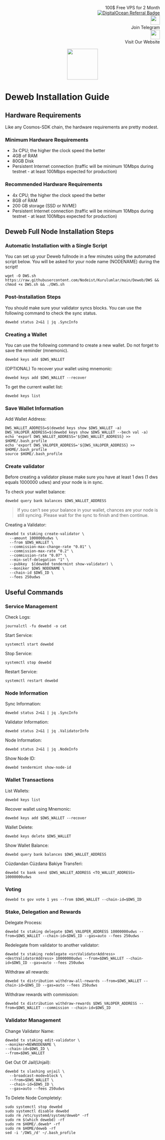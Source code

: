 <p style="font-size:14px" align="right">
 100$ Free VPS for 2 Month <br>
 <a target="_blank" href="https://www.digitalocean.com/?refcode=410c988c8b3e&utm_campaign=Referral_Invite&utm_medium=Referral_Program&utm_source=badge"><img src="https://web-platforms.sfo2.cdn.digitaloceanspaces.com/WWW/Badge%201.svg" alt="DigitalOcean Referral Badge" /></a></br>
 <a href="https://t.me/nodeistt" target="_blank"><img src="https://github.com/Nodeist/Testnet_Kurulumlar/blob/fee87fe32609c1704206721b9fb16e4c5de75a96/telegramlogo.png" width="30"/></a><br>Join Telegram<br>
<a href="https://nodeist.site/" target="_blank"><img src="https://raw.githubusercontent.com/Nodeist/Testnet_Kurulumlar/main/logo.png" width="30"/></a><br> Visit Our Website
</p>



<p align="center">
    <img height="100" src="https://i.hizliresim.com/kitpt1x.png">
</p>

# Deweb Installation Guide
## Hardware Requirements
Like any Cosmos-SDK chain, the hardware requirements are pretty modest.

### Minimum Hardware Requirements
  - 3x CPU; the higher the clock speed the better
  - 4GB of RAM
  - 80GB Disk
  - Persistent Internet connection (traffic will be minimum 10Mbps during testnet - at least 100Mbps expected for production)

### Recommended Hardware Requirements
  - 4x CPU; the higher the clock speed the better
  - 8GB of RAM
  - 200 GB storage (SSD or NVME)
  - Persistent Internet connection (traffic will be minimum 10Mbps during testnet - at least 100Mbps expected for production)

## Deweb Full Node Installation Steps
### Automatic Installation with a Single Script
You can set up your Deweb fullnode in a few minutes using the automated script below.
You will be asked for your node name (NODENAME) during the script!

```
wget -O DWS.sh https://raw.githubusercontent.com/Nodeist/Kurulumlar/main/Deweb/DWS && chmod +x DWS.sh && ./DWS.sh
```

### Post-Installation Steps

You should make sure your validator syncs blocks.
You can use the following command to check the sync status.
```
dewebd status 2>&1 | jq .SyncInfo
```

### Creating a Wallet
You can use the following command to create a new wallet. Do not forget to save the reminder (mnemonic).
```
dewebd keys add $DWS_WALLET
```

(OPTIONAL) To recover your wallet using mnemonic:
```
dewebd keys add $DWS_WALLET --recover
```

To get the current wallet list:
```
dewebd keys list
```

### Save Wallet Information
Add Wallet Address:
```
DWS_WALLET_ADDRESS=$(dewebd keys show $DWS_WALLET -a)
DWS_VALOPER_ADDRESS=$(dewebd keys show $DWS_WALLET --bech val -a)
echo 'export DWS_WALLET_ADDRESS='${DWS_WALLET_ADDRESS} >> $HOME/.bash_profile
echo 'export DWS_VALOPER_ADDRESS='${DWS_VALOPER_ADDRESS} >> $HOME/.bash_profile
source $HOME/.bash_profile
```


### Create validator
Before creating a validator please make sure you have at least 1 dws (1 dws equals 1000000 udws) and your node is in sync.

To check your wallet balance:
```
dewebd query bank balances $DWS_WALLET_ADDRESS
```
> If you can't see your balance in your wallet, chances are your node is still syncing. Please wait for the sync to finish and then continue.

Creating a Validator:
```
dewebd tx staking create-validator \
  --amount 1000000udws \
  --from $DWS_WALLET \
  --commission-max-change-rate "0.01" \
  --commission-max-rate "0.2" \
  --commission-rate "0.07" \
  --min-self-delegation "1" \
  --pubkey  $(dewebd tendermint show-validator) \
  --moniker $DWS_NODENAME \
  --chain-id $DWS_ID \
  --fees 250udws
```



## Useful Commands
### Service Management
Check Logs:
```
journalctl -fu dewebd -o cat
```

Start Service:
```
systemctl start dewebd
```

Stop Service:
```
systemctl stop dewebd
```

Restart Service:
```
systemctl restart dewebd
```

### Node Information
Sync Information:
```
dewebd status 2>&1 | jq .SyncInfo
```

Validator Information:
```
dewebd status 2>&1 | jq .ValidatorInfo
```

Node Information:
```
dewebd status 2>&1 | jq .NodeInfo
```

Show Node ID:
```
dewebd tendermint show-node-id
```

### Wallet Transactions
List Wallets:
```
dewebd keys list
```

Recover wallet using Mnemonic:
```
dewebd keys add $DWS_WALLET --recover
```

Wallet Delete:
```
dewebd keys delete $DWS_WALLET
```

Show Wallet Balance:
```
dewebd query bank balances $DWS_WALLET_ADDRESS
```

Cüzdandan Cüzdana Bakiye Transferi:
```
dewebd tx bank send $DWS_WALLET_ADDRESS <TO_WALLET_ADDRESS> 10000000udws
```

### Voting
```
dewebd tx gov vote 1 yes --from $DWS_WALLET --chain-id=$DWS_ID
```

### Stake, Delegation and Rewards
Delegate Process:
```
dewebd tx staking delegate $DWS_VALOPER_ADDRESS 10000000udws --from=$DWS_WALLET --chain-id=$DWS_ID --gas=auto --fees 250udws
```

Redelegate from validator to another validator:
```
dewebd tx staking redelegate <srcValidatorAddress> <destValidatorAddress> 10000000udws --from=$DWS_WALLET --chain-id=$DWS_ID --gas=auto --fees 250udws
```

Withdraw all rewards:
```
dewebd tx distribution withdraw-all-rewards --from=$DWS_WALLET --chain-id=$DWS_ID --gas=auto --fees 250udws
```

Withdraw rewards with commission:
```
dewebd tx distribution withdraw-rewards $DWS_VALOPER_ADDRESS --from=$DWS_WALLET --commission --chain-id=$DWS_ID
```

### Validator Management
Change Validator Name:
```
dewebd tx staking edit-validator \
--moniker=NEWNODENAME \
--chain-id=$DWS_ID \
--from=$DWS_WALLET
```

Get Out Of Jail(Unjail): 
```
dewebd tx slashing unjail \
  --broadcast-mode=block \
  --from=$DWS_WALLET \
  --chain-id=$DWS_ID \
  --gas=auto --fees 250udws
```

To Delete Node Completely:
```
sudo systemctl stop dewebd
sudo systemctl disable dewebd
sudo rm /etc/systemd/system/deweb* -rf
sudo rm $(which dewebd) -rf
sudo rm $HOME/.deweb* -rf
sudo rm $HOME/deweb -rf
sed -i '/DWS_/d' ~/.bash_profile
```
